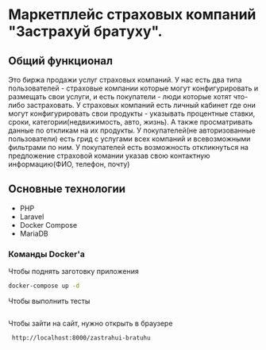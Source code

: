 # Маркетплейс страховых компаний "Застрахуй братуху".

## Общий функционал
Это биржа продажи услуг страховых компаний.
У нас есть два типа пользователей - страховые компании которые могут конфигурировать и размещать свои услуги,
и есть покупатели - люди которые хотят что-либо застраховать.
У страховых компаний есть личный кабинет где они могут конфигурировать свои продукты - указывать процентные ставки, сроки, категории(недвижимость, авто, жизнь).
А также просматривать данные по откликам на их продукты.
У покупателей(не авторизованные пользователи) есть грид с услугами всех компаний и всевозможными фильтрами по ним.
У покупателей есть возможность откликнуться на предложение страховой комании указав свою контактную информацию(ФИО, телефон, почту)


## Основные технологии
* PHP
* Laravel
* Docker Compose
* MariaDB


### Команды Docker'а
Чтобы поднять заготовку приложения
```sh
docker-compose up -d
```

Чтобы  выполнить тесты
```sh

```
Чтобы зайти на сайт, нужно открыть в браузере 
```sh
 http://localhost:8000/zastrahui-bratuhu
```

